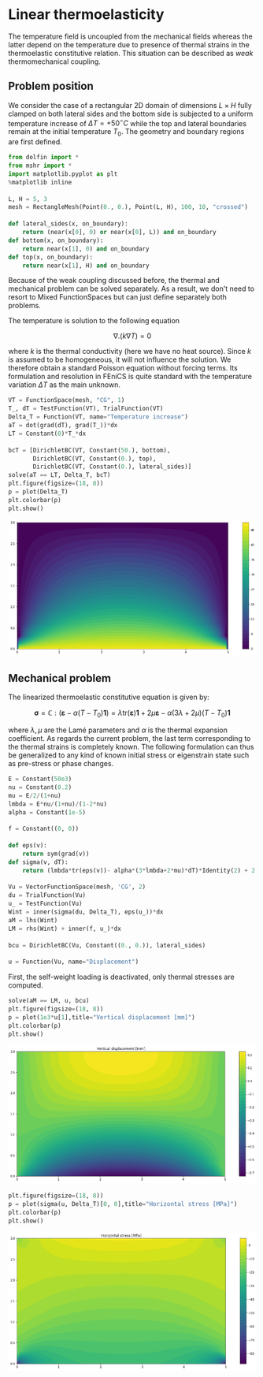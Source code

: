 # Linear thermoelasticity

The temperature field is uncoupled from the mechanical fields whereas the latter depend on the temperature due to presence of thermal strains in the thermoelastic constitutive relation. This situation can be described as *weak* thermomechanical coupling.
 

## Problem position

We consider the case of a rectangular 2D domain of dimensions $L\times H$ fully clamped on both lateral sides and the bottom side is subjected to a uniform temperature increase of $\Delta T = +50^{\circ}C$ while the top and lateral boundaries remain at the initial temperature $T_0$. The geometry and boundary regions are first defined.


```python
from dolfin import *
from mshr import *
import matplotlib.pyplot as plt
%matplotlib inline

L, H = 5, 3
mesh = RectangleMesh(Point(0., 0.), Point(L, H), 100, 10, "crossed")

def lateral_sides(x, on_boundary):
    return (near(x[0], 0) or near(x[0], L)) and on_boundary
def bottom(x, on_boundary):
    return near(x[1], 0) and on_boundary
def top(x, on_boundary):
    return near(x[1], H) and on_boundary
```

Because of the weak coupling discussed before, the thermal and mechanical problem can be solved separately. As a result, we don't need to resort to Mixed FunctionSpaces but can just define separately both problems.


The temperature is solution to the following equation

$$\nabla .(k\nabla T) = 0$$

where $k$ is the thermal conductivity (here we have no heat source). Since $k$ is assumed to be homogeneous, it will not influence the solution. We therefore obtain a standard Poisson equation without forcing terms. Its formulation and resolution in FEniCS is quite standard with the temperature variation $\Delta T$ as the main unknown.



```python
VT = FunctionSpace(mesh, "CG", 1)
T_, dT = TestFunction(VT), TrialFunction(VT)
Delta_T = Function(VT, name="Temperature increase")
aT = dot(grad(dT), grad(T_))*dx
LT = Constant(0)*T_*dx

bcT = [DirichletBC(VT, Constant(50.), bottom), 
       DirichletBC(VT, Constant(0.), top),
       DirichletBC(VT, Constant(0.), lateral_sides)]
solve(aT == LT, Delta_T, bcT)
plt.figure(figsize=(18, 8))
p = plot(Delta_T)
plt.colorbar(p)
plt.show()
```


    
![png](1_thermoelasticity_files/1_thermoelasticity_3_0.png)
    


## Mechanical problem

The linearized thermoelastic constitutive equation is given by:

$$\begin{equation}
\boldsymbol{\sigma} = \mathbb{C}:(\boldsymbol{\varepsilon}-\alpha(T-T_0)\boldsymbol{1}) = \lambda\text{tr}(\boldsymbol{\varepsilon})\boldsymbol{1}+2\mu\boldsymbol{\varepsilon} -\alpha(3\lambda+2\mu)(T-T_0)\boldsymbol{1} 
\end{equation}$$

where $\lambda,\mu$ are the Lamé parameters and $\alpha$ is the thermal expansion coefficient. As regards the current problem, the last term corresponding to the thermal strains is completely known. The following formulation can thus be generalized to any kind of known initial stress or eigenstrain state such as pre-stress or phase changes.


```python
E = Constant(50e3)
nu = Constant(0.2)
mu = E/2/(1+nu)
lmbda = E*nu/(1+nu)/(1-2*nu)
alpha = Constant(1e-5)

f = Constant((0, 0))

def eps(v):
    return sym(grad(v))
def sigma(v, dT):
    return (lmbda*tr(eps(v))- alpha*(3*lmbda+2*mu)*dT)*Identity(2) + 2.0*mu*eps(v)

Vu = VectorFunctionSpace(mesh, 'CG', 2)
du = TrialFunction(Vu)
u_ = TestFunction(Vu)
Wint = inner(sigma(du, Delta_T), eps(u_))*dx
aM = lhs(Wint)
LM = rhs(Wint) + inner(f, u_)*dx

bcu = DirichletBC(Vu, Constant((0., 0.)), lateral_sides)

u = Function(Vu, name="Displacement")
```

First, the self-weight loading is deactivated, only thermal stresses are computed.


```python
solve(aM == LM, u, bcu)
plt.figure(figsize=(18, 8))
p = plot(1e3*u[1],title="Vertical displacement [mm]")
plt.colorbar(p)
plt.show()
```


    
![png](1_thermoelasticity_files/1_thermoelasticity_8_0.png)
    



```python
plt.figure(figsize=(18, 8))
p = plot(sigma(u, Delta_T)[0, 0],title="Horizontal stress [MPa]")
plt.colorbar(p)
plt.show()
```


    
![png](1_thermoelasticity_files/1_thermoelasticity_9_0.png)
    



```python

```


```python

```
